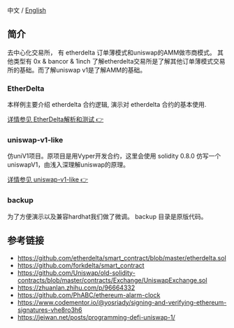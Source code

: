 中文 / [English](https://github.com/Dapp-Learning-DAO/Dapp-Learning/blob/main/basic/13-decentralized-exchange/README.md)
## 简介

去中心化交易所， 有 etherdelta 订单薄模式和uniswap的AMM做市商模式。
其他类型有 0x & bancor  & 1inch
了解etherdelta交易所是了解其他订单薄模式交易所的基础。而了解uniswap v1是了解AMM的基础。

### EtherDelta
本样例主要介绍 etherdelta 合约逻辑, 演示对 etherdelta 合约的基本使用.

[详情参见 EtherDelta解析和测试 :point_right:](./EtherDelta/README.md)

### uniswap-v1-like

仿uniV1项目。原项目是用Vyper开发合约，这里会使用 solidity 0.8.0 仿写一个uniswapV1，由浅入深理解uniswap的原理。

[详情参见 uniswap-v1-like :point_right:](./uniswap-v1-like/README.md)


### backup
为了方便演示以及兼容hardhat我们做了微调。 backup 目录是原版代码。
## 参考链接

- https://github.com/etherdelta/smart_contract/blob/master/etherdelta.sol
- https://github.com/forkdelta/smart_contract   
- https://github.com/Uniswap/old-solidity-contracts/blob/master/contracts/Exchange/UniswapExchange.sol
- https://zhuanlan.zhihu.com/p/96664332
- https://github.com/PhABC/ethereum-alarm-clock 
- https://www.codementor.io/@yosriady/signing-and-verifying-ethereum-signatures-vhe8ro3h6   
- https://jeiwan.net/posts/programming-defi-uniswap-1/  

